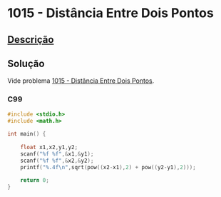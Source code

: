 # 1015 - Distância Entre Dois Pontos

## [Descrição](https://www.beecrowd.com.br/judge/pt/problems/view/1015)

## Solução

Vide problema [1015 - Distância Entre Dois Pontos](../1015/README.md).

### C99

```c
#include <stdio.h>
#include <math.h>
 
int main() {
 
    float x1,x2,y1,y2;
    scanf("%f %f",&x1,&y1);
    scanf("%f %f",&x2,&y2);
    printf("%.4f\n",sqrt(pow((x2-x1),2) + pow((y2-y1),2)));
    
    return 0;
}
```
